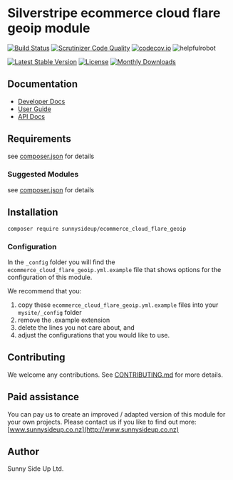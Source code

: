 # Silverstripe ecommerce cloud flare geoip module
[![Build Status](https://travis-ci.org/sunnysideup/silverstripe-ecommerce_cloud_flare_geoip.svg?branch=master)](https://travis-ci.org/sunnysideup/silverstripe-ecommerce_cloud_flare_geoip)
[![Scrutinizer Code Quality](https://scrutinizer-ci.com/g/sunnysideup/silverstripe-ecommerce_cloud_flare_geoip/badges/quality-score.png?b=master)](https://scrutinizer-ci.com/g/sunnysideup/silverstripe-ecommerce_cloud_flare_geoip/?branch=master)
[![codecov.io](https://codecov.io/github/sunnysideup/silverstripe-ecommerce_cloud_flare_geoip/coverage.svg?branch=master)](https://codecov.io/github/sunnysideup/silverstripe-ecommerce_cloud_flare_geoip?branch=master)
![helpfulrobot](https://helpfulrobot.io/sunnysideup/ecommerce_cloud_flare_geoip/badge)

[![Latest Stable Version](https://poser.pugx.org/sunnysideup/ecommerce_cloud_flare_geoip/version)](https://packagist.org/packages/sunnysideup/ecommerce_cloud_flare_geoip)
[![License](https://poser.pugx.org/sunnysideup/ecommerce_cloud_flare_geoip/license)](https://packagist.org/packages/sunnysideup/ecommerce_cloud_flare_geoip)
[![Monthly Downloads](https://poser.pugx.org/sunnysideup/ecommerce_cloud_flare_geoip/d/monthly)](https://packagist.org/packages/sunnysideup/ecommerce_cloud_flare_geoip)


## Documentation



 * [Developer Docs](docs/en/INDEX.md)
 * [User Guide](docs/en/userguide.md)
 * [API Docs](http://docs.ssmods.com/sunnysideup/ecommerce_cloud_flare_geoip/classes.xhtml)

## Requirements



see [composer.json](composer.json) for details

### Suggested Modules



see [composer.json](composer.json) for details


## Installation


```
composer require sunnysideup/ecommerce_cloud_flare_geoip
```

### Configuration



In the `_config` folder you will find the `ecommerce_cloud_flare_geoip.yml.example`
file that shows options for the configuration of this module.

We recommend that you:

  1. copy these `ecommerce_cloud_flare_geoip.yml.example` files into your
`mysite/_config` folder
  2. remove the .example extension
  3. delete the lines you not care about, and
  4. adjust the configurations that you would like to use.


## Contributing



We welcome any contributions. See [CONTRIBUTING.md](CONTRIBUTING.md) for more details.

## Paid assistance



You can pay us to create an improved / adapted version of this module for your own projects.  Please contact us if you like to find out more: [www.sunnysideup.co.nz](http://www.sunnysideup.co.nz)

## Author



Sunny Side Up Ltd.
